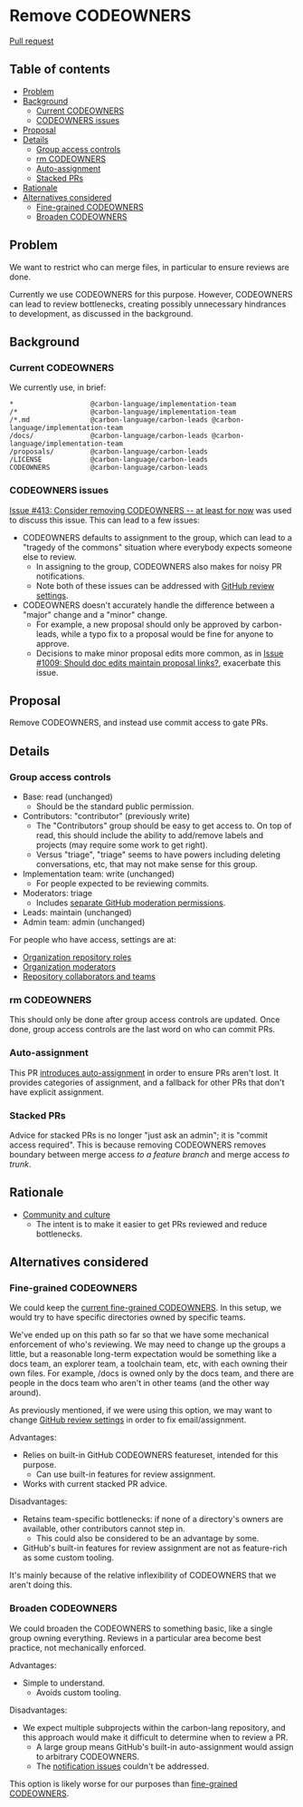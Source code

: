 # Remove CODEOWNERS

<!--
Part of the Carbon Language project, under the Apache License v2.0 with LLVM
Exceptions. See /LICENSE for license information.
SPDX-License-Identifier: Apache-2.0 WITH LLVM-exception
-->

[Pull request](https://github.com/carbon-language/carbon-lang/pull/1367)

<!-- toc -->

## Table of contents

-   [Problem](#problem)
-   [Background](#background)
    -   [Current CODEOWNERS](#current-codeowners)
    -   [CODEOWNERS issues](#codeowners-issues)
-   [Proposal](#proposal)
-   [Details](#details)
    -   [Group access controls](#group-access-controls)
    -   [rm CODEOWNERS](#rm-codeowners)
    -   [Auto-assignment](#auto-assignment)
    -   [Stacked PRs](#stacked-prs)
-   [Rationale](#rationale)
-   [Alternatives considered](#alternatives-considered)
    -   [Fine-grained CODEOWNERS](#fine-grained-codeowners)
    -   [Broaden CODEOWNERS](#broaden-codeowners)

<!-- tocstop -->

## Problem

We want to restrict who can merge files, in particular to ensure reviews are
done.

Currently we use CODEOWNERS for this purpose. However, CODEOWNERS can lead to
review bottlenecks, creating possibly unnecessary hindrances to development, as
discussed in the background.

## Background

### Current CODEOWNERS

We currently use, in brief:

```CODEOWNERS
*                   @carbon-language/implementation-team
/*                  @carbon-language/implementation-team
/*.md               @carbon-language/carbon-leads @carbon-language/implementation-team
/docs/              @carbon-language/carbon-leads @carbon-language/implementation-team
/proposals/         @carbon-language/carbon-leads
/LICENSE            @carbon-language/carbon-leads
CODEOWNERS          @carbon-language/carbon-leads
```

### CODEOWNERS issues

[Issue #413: Consider removing CODEOWNERS -- at least for now](https://github.com/carbon-language/carbon-lang/issues/413)
was used to discuss this issue. This can lead to a few issues:

-   CODEOWNERS defaults to assignment to the group, which can lead to a "tragedy
    of the commons" situation where everybody expects someone else to review.
    -   In assigning to the group, CODEOWNERS also makes for noisy PR
        notifications.
    -   Note both of these issues can be addressed with
        [GitHub review settings](https://docs.github.com/en/organizations/organizing-members-into-teams/managing-code-review-settings-for-your-team).
-   CODEOWNERS doesn't accurately handle the difference between a "major" change
    and a "minor" change.
    -   For example, a new proposal should only be approved by carbon-leads,
        while a typo fix to a proposal would be fine for anyone to approve.
    -   Decisions to make minor proposal edits more common, as in
        [Issue #1009: Should doc edits maintain proposal links?](https://github.com/carbon-language/carbon-lang/issues/1009),
        exacerbate this issue.

## Proposal

Remove CODEOWNERS, and instead use commit access to gate PRs.

## Details

### Group access controls

-   Base: read (unchanged)
    -   Should be the standard public permission.
-   Contributors: "contributor" (previously write)
    -   The "Contributors" group should be easy to get access to. On top of
        read, this should include the ability to add/remove labels and projects
        (may require some work to get right).
    -   Versus "triage", "triage" seems to have powers including deleting
        conversations, etc, that may not make sense for this group.
-   Implementation team: write (unchanged)
    -   For people expected to be reviewing commits.
-   Moderators: triage
    -   Includes
        [separate GitHub moderation permissions](https://docs.github.com/en/communities/moderating-comments-and-conversations).
-   Leads: maintain (unchanged)
-   Admin team: admin (unchanged)

For people who have access, settings are at:

-   [Organization repository roles](https://github.com/organizations/carbon-language/settings/roles)
-   [Organization moderators](https://github.com/organizations/carbon-language/settings/moderators)
-   [Repository collaborators and teams](https://github.com/carbon-language/carbon-lang/settings/access)

### rm CODEOWNERS

This should only be done after group access controls are updated. Once done,
group access controls are the last word on who can commit PRs.

### Auto-assignment

This PR [introduces auto-assignment](/.github/workflows/assign_prs.yaml) in
order to ensure PRs aren't lost. It provides categories of assignment, and a
fallback for other PRs that don't have explicit assignment.

### Stacked PRs

Advice for stacked PRs is no longer "just ask an admin"; it is "commit access
required". This is because removing CODEOWNERS removes boundary between merge
access _to a feature branch_ and merge access _to trunk_.

## Rationale

-   [Community and culture](/docs/project/goals.md#community-and-culture)
    -   The intent is to make it easier to get PRs reviewed and reduce
        bottlenecks.

## Alternatives considered

### Fine-grained CODEOWNERS

We could keep the [current fine-grained CODEOWNERS](#current-codeowners). In
this setup, we would try to have specific directories owned by specific teams.

We've ended up on this path so far so that we have some mechanical enforcement
of who's reviewing. We may need to change up the groups a little, but a
reasonable long-term expectation would be something like a docs team, an
explorer team, a toolchain team, etc, with each owning their own files. For
example, /docs is owned only by the docs team, and there are people in the docs
team who aren't in other teams (and the other way around).

As previously mentioned, if we were using this option, we may want to change
[GitHub review settings](https://docs.github.com/en/organizations/organizing-members-into-teams/managing-code-review-settings-for-your-team)
in order to fix email/assignment.

Advantages:

-   Relies on built-in GitHub CODEOWNERS featureset, intended for this purpose.
    -   Can use built-in features for review assignment.
-   Works with current stacked PR advice.

Disadvantages:

-   Retains team-specific bottlenecks: if none of a directory's owners are
    available, other contributors cannot step in.
    -   This could also be considered to be an advantage by some.
-   GitHub's built-in features for review assignment are not as feature-rich as
    some custom tooling.

It's mainly because of the relative inflexibility of CODEOWNERS that we aren't
doing this.

### Broaden CODEOWNERS

We could broaden the CODEOWNERS to something basic, like a single group owning
everything. Reviews in a particular area become best practice, not mechanically
enforced.

Advantages:

-   Simple to understand.
    -   Avoids custom tooling.

Disadvantages:

-   We expect multiple subprojects within the carbon-lang repository, and this
    approach would make it difficult to determine when to review a PR.
    -   A large group means GitHub's built-in auto-assignment would assign to
        arbitrary CODEOWNERS.
    -   The [notification issues](#codeowners-issues) couldn't be addressed.

This option is likely worse for our purposes than
[fine-grained CODEOWNERS](#fine-grained-codeowners).
